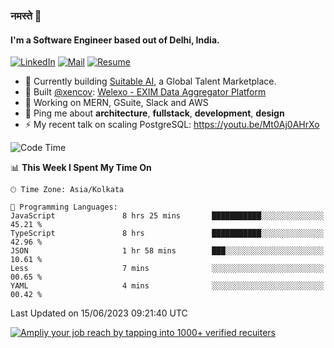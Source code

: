 ### नमस्ते 🙏

#### I'm a Software Engineer based out of Delhi, India.

[![LinkedIn](https://img.shields.io/badge/linkedin-%230077B5.svg)](https://linkedin.com/in/sambhav2612)
[![Mail](https://img.shields.io/badge/gmail-D14836)](mailto:sambhavjain2612@gmail.com)
[![Resume](https://img.shields.io/badge/resume-%23#FFFF00.svg)](https://mega.nz/file/IjA3yaoB#BFfQg1-aKva0piAd_wWs8Hf5dlnYRQ2ZkwtYwNMzBhA)

- 🏢 Currently building [Suitable AI](https://suitable.ai), a Global Talent Marketplace.
- 💅 Built [@xencov](https://github.com/xencov): [Welexo - EXIM Data Aggregator Platform](https://welexo.com)
- 🌱 Working on MERN, GSuite, Slack and AWS
- 💬 Ping me about **architecture**, **fullstack**, **development**, **design**
- ⚡️ My recent talk on scaling PostgreSQL: https://youtu.be/Mt0Aj0AHrXo

<!--START_SECTION:waka-->
![Code Time](http://img.shields.io/badge/Code%20Time-3%2C466%20hrs%2016%20mins-blue)

📊 **This Week I Spent My Time On** 

```text
🕑︎ Time Zone: Asia/Kolkata

💬 Programming Languages: 
JavaScript               8 hrs 25 mins       ███████████░░░░░░░░░░░░░░   45.21 % 
TypeScript               8 hrs               ███████████░░░░░░░░░░░░░░   42.96 % 
JSON                     1 hr 58 mins        ███░░░░░░░░░░░░░░░░░░░░░░   10.61 % 
Less                     7 mins              ░░░░░░░░░░░░░░░░░░░░░░░░░   00.65 % 
YAML                     4 mins              ░░░░░░░░░░░░░░░░░░░░░░░░░   00.42 % 
```


 Last Updated on 15/06/2023 09:21:40 UTC
<!--END_SECTION:waka-->

[![Ampliy your job reach by tapping into 1000+ verified recuiters](https://user-images.githubusercontent.com/19583619/212717528-45b497fd-e886-4452-90fe-93829667bd63.png)](https://suitable.ai)

